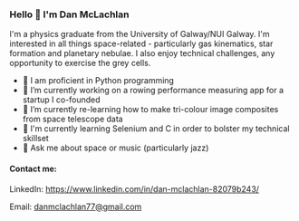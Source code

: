 ### Hello 👋 I'm Dan McLachlan

I'm a physics graduate from the University of Galway/NUI Galway. I'm interested in all things space-related - particularly gas kinematics, star formation and planetary nebulae. 
I also enjoy technical challenges, any opportunity to exercise the grey cells.

- 🌳 I am proficient in Python programming
- 🔭 I’m currently working on a rowing performance measuring app for a startup I co-founded
- 🌱 I’m currently re-learning how to make tri-colour image composites from space telescope data
- 🌱 I'm currently learning Selenium and C in order to bolster my technical skillset
- 💬 Ask me about space or music (particularly jazz)

#### Contact me:
LinkedIn: https://www.linkedin.com/in/dan-mclachlan-82079b243/

Email: danmclachlan77@gmail.com

